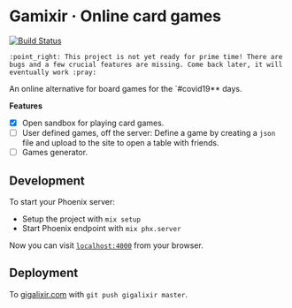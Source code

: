 # Gamixir · Online card games

[![Build Status](https://travis-ci.org/Nagasaki45/gamixir.svg?branch=master)](https://travis-ci.org/Nagasaki45/gamixir)

    :point_right: This project is not yet ready for prime time! There are bugs and a few crucial features are missing. Come back later, it will eventually work :pray:

An online alternative for board games for the `#covid19** days.

**Features**

- [x] Open sandbox for playing card games.
- [ ] User defined games, off the server: Define a game by creating a `json` file and upload to the site to open a table with friends.
- [ ] Games generator.

## Development

To start your Phoenix server:

  * Setup the project with `mix setup`
  * Start Phoenix endpoint with `mix phx.server`

Now you can visit [`localhost:4000`](http://localhost:4000) from your browser.

## Deployment

To [gigalixir.com](https://www.gigalixir.com/) with `git push gigalixir master`.
